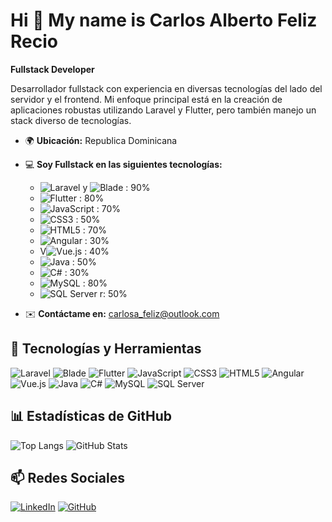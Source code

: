 # Hi 👋 My name is Carlos Alberto Feliz Recio
**Fullstack Developer**

Desarrollador fullstack con experiencia en diversas tecnologías del lado del servidor y el frontend. Mi enfoque principal está en la creación de aplicaciones robustas utilizando Laravel y Flutter, pero también manejo un stack diverso de tecnologías.

- 🌍 **Ubicación:** Republica Dominicana
- 💻 **Soy Fullstack en las siguientes tecnologías:**
    - ![Laravel](https://img.shields.io/badge/-Laravel-333333?style=flat&logo=laravel) y ![Blade](https://img.shields.io/badge/-Blade-333333?style=flat&logo=laravel) : 90%
    - ![Flutter](https://img.shields.io/badge/-Flutter-333333?style=flat&logo=flutter) : 80%
    - ![JavaScript](https://img.shields.io/badge/-JavaScript-333333?style=flat&logo=javascript) : 70%
    - ![CSS3](https://img.shields.io/badge/-CSS3-333333?style=flat&logo=css3) : 50%
    - ![HTML5](https://img.shields.io/badge/-HTML5-333333?style=flat&logo=html5) : 70%
    - ![Angular](https://img.shields.io/badge/-Angular-333333?style=flat&logo=angular) : 30%
    - V![Vue.js](https://img.shields.io/badge/-Vue.js-333333?style=flat&logo=vue.js) : 40%
    - ![Java](https://img.shields.io/badge/-Java-333333?style=flat&logo=java) : 50%
    - ![C#](https://img.shields.io/badge/-C%23-333333?style=flat&logo=c-sharp) : 30%
    - ![MySQL](https://img.shields.io/badge/-MySQL-333333?style=flat&logo=mysql) : 80%
    - ![SQL Server](https://img.shields.io/badge/-SQL%20Server-333333?style=flat&logo=microsoft-sql-server) r: 50%
    
- ✉️ **Contáctame en:** carlosa_feliz@outlook.com

## 🚀 Tecnologías y Herramientas
![Laravel](https://img.shields.io/badge/-Laravel-333333?style=flat&logo=laravel)
![Blade](https://img.shields.io/badge/-Blade-333333?style=flat&logo=laravel)
![Flutter](https://img.shields.io/badge/-Flutter-333333?style=flat&logo=flutter)
![JavaScript](https://img.shields.io/badge/-JavaScript-333333?style=flat&logo=javascript)
![CSS3](https://img.shields.io/badge/-CSS3-333333?style=flat&logo=css3)
![HTML5](https://img.shields.io/badge/-HTML5-333333?style=flat&logo=html5)
![Angular](https://img.shields.io/badge/-Angular-333333?style=flat&logo=angular)
![Vue.js](https://img.shields.io/badge/-Vue.js-333333?style=flat&logo=vue.js)
![Java](https://img.shields.io/badge/-Java-333333?style=flat&logo=java)
![C#](https://img.shields.io/badge/-C%23-333333?style=flat&logo=c-sharp)
![MySQL](https://img.shields.io/badge/-MySQL-333333?style=flat&logo=mysql)
![SQL Server](https://img.shields.io/badge/-SQL%20Server-333333?style=flat&logo=microsoft-sql-server)

## 📊 Estadísticas de GitHub
![Top Langs](https://github-readme-stats.vercel.app/api/top-langs/?username=carlosfeliz&layout=compact&hide=php)
![GitHub Stats](https://github-readme-stats.vercel.app/api?username=carlosfeliz&show_icons=true&theme=radical)

## 📫 Redes Sociales
[![LinkedIn](https://img.shields.io/badge/LinkedIn-blue?style=flat-square&logo=linkedin)](https://www.linkedin.com/in/https://www.linkedin.com/in/carlos-alberto-feliz-recio-b1907a20a/)
[![GitHub](https://img.shields.io/badge/GitHub-%2312100E.svg?style=flat-square&logo=github)](https://github.com/carlosfeliz)
